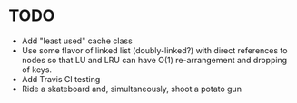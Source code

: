 # TODO

- Add "least used" cache class
- Use some flavor of linked list (doubly-linked?) with direct references to nodes so that LU and LRU can have O(1) re-arrangement and dropping of keys.
- Add Travis CI testing
- Ride a skateboard and, simultaneously, shoot a potato gun
